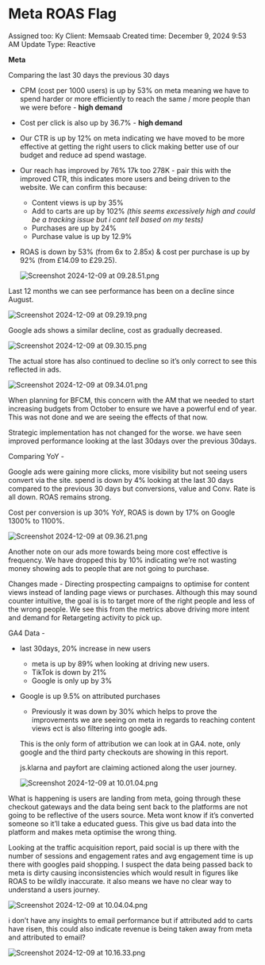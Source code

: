 # Meta ROAS Flag

Assigned too: Ky 
Client: Memsaab
Created time: December 9, 2024 9:53 AM
Update Type: Reactive

**Meta**

Comparing the last 30 days the previous 30 days

- CPM (cost per 1000 users) is up by 53% on meta meaning we have to spend harder or more efficiently to reach the same / more people than we were before - **high demand**
- Cost per click is also up by 36.7% - **high demand**
- Our CTR is up by 12% on meta indicating we have moved to be more effective at getting the right users to click making better use of our budget and reduce ad spend wastage.
- Our reach has improved by 76%  17k too 278K - pair this with the improved CTR, this indicates more users and being driven to the website. We can confirm this because:
    - Content views is up by 35%
    - Add to carts are up by 102% *(this seems excessively high and could be a tracking issue but i cant tell based on my tests)*
    - Purchases are up by 24%
    - Purchase value is up by 12.9%
- ROAS is down by 53% (from 6x to 2.85x) & cost per purchase is up by 92% (from £14.09 to £29.25).
    
    ![Screenshot 2024-12-09 at 09.28.51.png](Meta%20ROAS%20Flag%201577dee22b17805b89fed217301f00f9/Screenshot_2024-12-09_at_09.28.51.png)
    

Last 12 months we can see performance has been on a decline since August. 

![Screenshot 2024-12-09 at 09.29.19.png](Meta%20ROAS%20Flag%201577dee22b17805b89fed217301f00f9/Screenshot_2024-12-09_at_09.29.19.png)

Google ads shows a similar decline, cost as gradually decreased. 

![Screenshot 2024-12-09 at 09.30.15.png](Meta%20ROAS%20Flag%201577dee22b17805b89fed217301f00f9/Screenshot_2024-12-09_at_09.30.15.png)

The actual store has also continued to decline so it’s only correct to see this reflected in ads. 

![Screenshot 2024-12-09 at 09.34.01.png](Meta%20ROAS%20Flag%201577dee22b17805b89fed217301f00f9/Screenshot_2024-12-09_at_09.34.01.png)

When planning for BFCM, this concern with the AM that we needed to start increasing budgets from October to ensure we have a powerful end of year. This was not done and we are seeing the effects of that now. 

Strategic implementation has not changed for the worse. we have seen improved performance looking at the last 30days over the previous 30days. 

Comparing YoY - 

Google ads were gaining more clicks, more visibility but not seeing users convert via the site. spend is down by 4% looking at the last 30 days compared to the previous 30 days but conversions, value and Conv. Rate is all down. ROAS remains strong. 

Cost per conversion is up 30% YoY, ROAS is down by 17% on Google 1300% to 1100%.

![Screenshot 2024-12-09 at 09.36.21.png](Meta%20ROAS%20Flag%201577dee22b17805b89fed217301f00f9/Screenshot_2024-12-09_at_09.36.21.png)

Another note on our ads more towards being more cost effective is frequency. We have dropped this by 10% indicating we’re not wasting money showing ads to people that are not going to purchase. 

Changes made - Directing prospecting campaigns to optimise for content views instead of landing page views or purchases. Although this may sound counter intuitive, the goal is is to target more of the right people and less of the wrong people. We see this from the metrics above driving more intent and demand for Retargeting activity to pick up.

GA4 Data -

- last 30days, 20% increase in new users
    - meta is up by 89% when looking at driving new users.
    - TikTok is down by 21%
    - Google is only up by 3%
- Google is up 9.5% on attributed purchases
    - Previously it was down by 30% which helps to prove the improvements we are seeing on meta in regards to reaching content views ect is also filtering into google ads.
    
    This is the only form of attribution we can look at in GA4. note, only google and the third party checkouts are showing in this report. 
    
    js.klarna and payfort are claiming actioned along the user journey. 
    
    ![Screenshot 2024-12-09 at 10.01.04.png](Meta%20ROAS%20Flag%201577dee22b17805b89fed217301f00f9/Screenshot_2024-12-09_at_10.01.04.png)
    

What is happening is users are landing from meta, going through these checkout gateways and the data being sent back to the platforms are not going to be reflective of the users source. Meta wont know if it’s converted someone so it’ll take a educated guess. This give us bad data into the platform and makes meta optimise the wrong thing. 

Looking at the traffic acquisition report, paid social is up there with the number of sessions and engagement rates and avg engagement time is up there with googles paid shopping. I suspect the data being passed back to meta is dirty causing inconsistencies which would result in figures like ROAS to be wildly inaccurate. it also means we have no clear way to understand a users journey.

![Screenshot 2024-12-09 at 10.04.04.png](Meta%20ROAS%20Flag%201577dee22b17805b89fed217301f00f9/Screenshot_2024-12-09_at_10.04.04.png)

i don’t have any insights to email performance but if attributed add to carts have risen, this could also indicate revenue is being taken away from meta and attributed to email? 

![Screenshot 2024-12-09 at 10.16.33.png](Meta%20ROAS%20Flag%201577dee22b17805b89fed217301f00f9/Screenshot_2024-12-09_at_10.16.33.png)